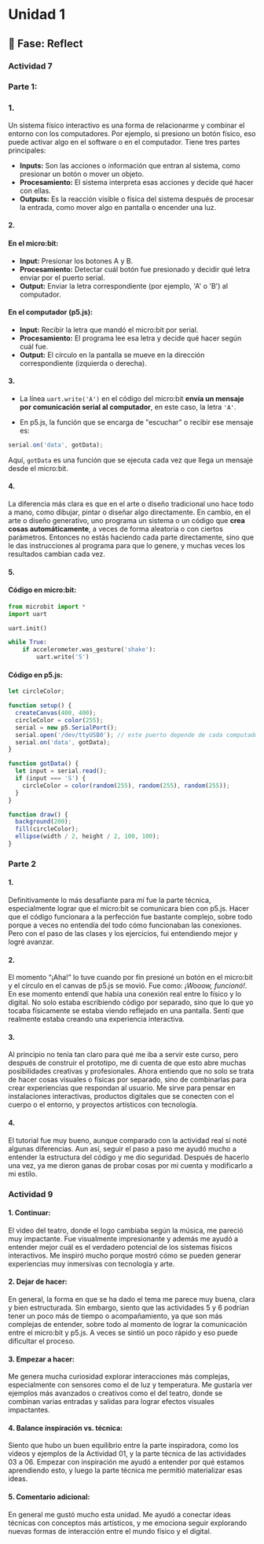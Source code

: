 # Unidad 1
## 🤔 Fase: Reflect

### Actividad 7  

### Parte 1:

### 1.

Un sistema físico interactivo es una forma de relacionarme y combinar el entorno con los computadores. Por ejemplo, si presiono un botón físico, eso puede activar algo en el software o en el computador. Tiene tres partes principales:

- **Inputs:** Son las acciones o información que entran al sistema, como presionar un botón o mover un objeto.
- **Procesamiento:** El sistema interpreta esas acciones y decide qué hacer con ellas.
- **Outputs:** Es la reacción visible o física del sistema después de procesar la entrada, como mover algo en pantalla o encender una luz.


#### 2.

#### En el **micro:bit**:

- **Input:** Presionar los botones A y B.
- **Procesamiento:** Detectar cuál botón fue presionado y decidir qué letra enviar por el puerto serial.
- **Output:** Enviar la letra correspondiente (por ejemplo, 'A' o 'B') al computador.

#### En el **computador (p5.js)**:

- **Input:** Recibir la letra que mandó el micro:bit por serial.
- **Procesamiento:** El programa lee esa letra y decide qué hacer según cuál fue.
- **Output:** El círculo en la pantalla se mueve en la dirección correspondiente (izquierda o derecha).


#### 3.

- La línea `uart.write('A')` en el código del micro:bit **envía un mensaje por comunicación serial al computador**, en este caso, la letra `'A'`.

- En p5.js, la función que se encarga de "escuchar" o recibir ese mensaje es:

```javascript
serial.on('data', gotData);
```

Aquí, `gotData` es una función que se ejecuta cada vez que llega un mensaje desde el micro:bit.


#### 4.

La diferencia más clara es que en el arte o diseño tradicional uno hace todo a mano, como dibujar, pintar o diseñar algo directamente. En cambio, en el arte o diseño generativo, uno programa un sistema o un código que **crea cosas automáticamente**, a veces de forma aleatoria o con ciertos parámetros. Entonces no estás haciendo cada parte directamente, sino que le das instrucciones al programa para que lo genere, y muchas veces los resultados cambian cada vez.


#### 5.

#### Código en **micro:bit**:

```python
from microbit import *
import uart

uart.init()

while True:
    if accelerometer.was_gesture('shake'):
        uart.write('S')
```

#### Código en **p5.js**:

```javascript
let circleColor;

function setup() {
  createCanvas(400, 400);
  circleColor = color(255);
  serial = new p5.SerialPort();
  serial.open('/dev/ttyUSB0'); // este puerto depende de cada computador
  serial.on('data', gotData);
}

function gotData() {
  let input = serial.read();
  if (input === 'S') {
    circleColor = color(random(255), random(255), random(255));
  }
}

function draw() {
  background(200);
  fill(circleColor);
  ellipse(width / 2, height / 2, 100, 100);
}
```


### Parte 2

#### 1.

Definitivamente lo más desafiante para mí fue la parte técnica, especialmente lograr que el micro:bit se comunicara bien con p5.js. Hacer que el código funcionara a la perfección fue bastante complejo, sobre todo porque a veces no entendía del todo cómo funcionaban las conexiones. Pero con el paso de las clases y los ejercicios, fui entendiendo mejor y logré avanzar.


#### 2.

El momento “¡Aha!” lo tuve cuando por fin presioné un botón en el micro:bit y el círculo en el canvas de p5.js se movió. Fue como: *¡Wooow, funcionó!*. En ese momento entendí que había una conexión real entre lo físico y lo digital. No solo estaba escribiendo código por separado, sino que lo que yo tocaba físicamente se estaba viendo reflejado en una pantalla. Sentí que realmente estaba creando una experiencia interactiva.


#### 3.

Al principio no tenía tan claro para qué me iba a servir este curso, pero después de construir el prototipo, me di cuenta de que esto abre muchas posibilidades creativas y profesionales. Ahora entiendo que no solo se trata de hacer cosas visuales o físicas por separado, sino de combinarlas para crear experiencias que respondan al usuario. Me sirve para pensar en instalaciones interactivas, productos digitales que se conecten con el cuerpo o el entorno, y proyectos artísticos con tecnología.


#### 4.

El tutorial fue muy bueno, aunque comparado con la actividad real sí noté algunas diferencias. Aun así, seguir el paso a paso me ayudó mucho a entender la estructura del código y me dio seguridad. Después de hacerlo una vez, ya me dieron ganas de probar cosas por mi cuenta y modificarlo a mi estilo.




### Actividad 9

#### 1. Continuar:
El video del teatro, donde el logo cambiaba según la música, me pareció muy impactante. Fue visualmente impresionante y además me ayudó a entender mejor cuál es el verdadero potencial de los sistemas físicos interactivos. Me inspiró mucho porque mostró cómo se pueden generar experiencias muy inmersivas con tecnología y arte.

#### 2. Dejar de hacer:
En general, la forma en que se ha dado el tema me parece muy buena, clara y bien estructurada. Sin embargo, siento que las actividades 5 y 6 podrían tener un poco más de tiempo o acompañamiento, ya que son más complejas de entender, sobre todo al momento de lograr la comunicación entre el micro:bit y p5.js. A veces se sintió un poco rápido y eso puede dificultar el proceso.

#### 3. Empezar a hacer:
Me genera mucha curiosidad explorar interacciones más complejas, especialmente con sensores como el de luz y temperatura. Me gustaría ver ejemplos más avanzados o creativos como el del teatro, donde se combinan varias entradas y salidas para lograr efectos visuales impactantes.

#### 4. Balance inspiración vs. técnica:
Siento que hubo un buen equilibrio entre la parte inspiradora, como los videos y ejemplos de la Actividad 01, y la parte técnica de las actividades 03 a 06. Empezar con inspiración me ayudó a entender por qué estamos aprendiendo esto, y luego la parte técnica me permitió materializar esas ideas.

#### 5. Comentario adicional:
En general me gustó mucho esta unidad. Me ayudó a conectar ideas técnicas con conceptos más artísticos, y me emociona seguir explorando nuevas formas de interacción entre el mundo físico y el digital.




